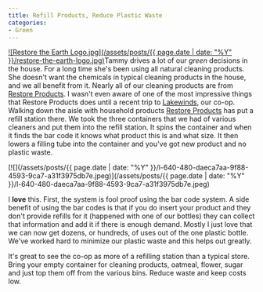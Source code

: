 ```yaml
---
title: Refill Products, Reduce Plastic Waste
categories:
- Green
---
```


[![Restore the Earth Logo.jpg](/assets/posts/{{ page.date | date: "%Y" }}/restore-the-earth-logo.jpg)](http://www.restoreproducts.com/)Tammy drives a lot of our _green_ decisions in the house. For a long time she's been using all natural cleaning products. She doesn't want the chemicals in typical cleaning products in the house, and we all benefit from it. Nearly all of our cleaning products are from [Restore Products](http://www.restoreproducts.com/). I wasn't even aware of one of the most impressive things that Restore Products does until a recent trip to [Lakewinds](http://www.lakewinds.com/), our co-op.
Walking down the aisle with household products [Restore Products](http://www.restoreproducts.com/) has put a refill station there. We took the three containers that we had of various cleaners and put them into the refill station. It spins the container and when it finds the bar code it knows what product this is and what size. It then lowers a filling tube into the container and you've got new product and no plastic waste.

[![](/assets/posts/{{ page.date | date: "%Y" }}/l-640-480-daeca7aa-9f88-4593-9ca7-a31f3975db7e.jpeg)](/assets/posts/{{ page.date | date: "%Y" }}/l-640-480-daeca7aa-9f88-4593-9ca7-a31f3975db7e.jpeg)

I **love** this. First, the system is fool proof using the bar code system. A side benefit of using the bar codes is that if you do insert your product and they don't provide refills for it (happened with one of our bottles) they can collect that information and add it if there is enough demand. Mostly I just love that we can now get dozens, or hundreds, of uses out of the one plastic bottle. We've worked hard to minimize our plastic waste and this helps out greatly.

It's great to see the co-op as more of a refilling station than a typical store. Bring your empty container for cleaning products, oatmeal, flower, sugar and just top them off from the various bins. Reduce waste and keep costs low.
